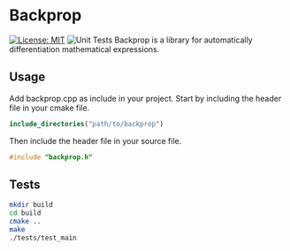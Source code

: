 # Backprop
[![License: MIT](https://img.shields.io/badge/License-MIT-yellow.svg)](https://opensource.org/licenses/MIT)
![Unit Tests](https://github.com/andrewldesousa/backprop.cpp/actions/workflows/unit_tests.yaml/badge.svg)
Backprop is a library for automatically differentiation mathematical expressions.

## Usage
Add backprop.cpp as include in your project. Start by including the header file in your cmake file.
```cmake
include_directories("path/to/backprop")
```

Then include the header file in your source file.
```cpp
#include "backprop.h"
```

## Tests
```bash
mkdir build
cd build
cmake ..
make
./tests/test_main
```
